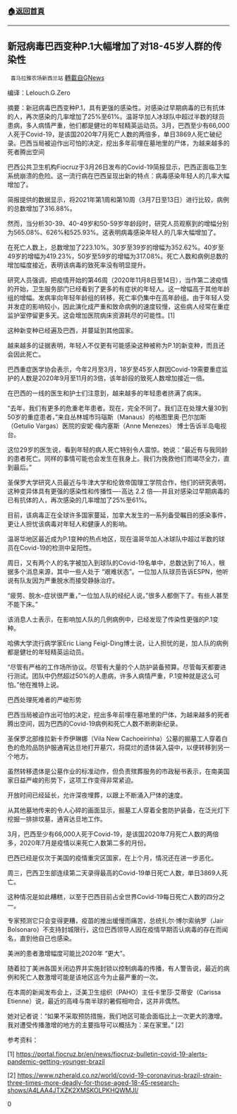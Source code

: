 ###  [:house:返回首頁](https://github.com/ourhimalayas/txt)
---

## 新冠病毒巴西变种P.1大幅增加了对18-45岁人群的传染性
` 喜马拉雅农场新西兰站` [轉載自GNews](https://gnews.org/zh-hans/1059728/)

编译：Lelouch.G.Zero

摘要：新冠病毒巴西变种P.1，具有更强的感染性。对感染过早期病毒的已有抗体的人，再次感染的几率增加了25%至61%。温哥华加人冰球队中超过半数的球员患病，多人病情严重，他们都是健壮的年轻精英运动员。3月，巴西至少有66,000人死于Covid-19，是该国2020年7月死亡人数的两倍多，单日3869人死亡破纪录。巴西当局被迫作出可怕的决定，挖出多年前埋在墓地里的尸体，为越来越多的死者腾出空间

巴西公共卫生机构Fiocruz于3月26日发布的Covid-19简报显示，巴西正面临卫生系统崩溃的危险。这一流行病在巴西呈现出新的特点：病毒感染年轻人的几率大幅增加了。

简报提供的数据显示，将2021年第1周和第10周（3月7日至13日）进行比较，病例的总数增加了316.88%。

然而，当分析30-39、40-49岁和50-59岁年龄段时，研究人员观察到的增幅分别为565.08%、626%和525.93%。这表明病毒感染年轻人的几率大幅增加了。

在死亡人数上，总数增加了223.10%。30岁至39岁的增幅为352.62%。40岁至49岁的增幅为419.23%，50岁至59岁的增幅为317.08%。死亡人数和病例总数的增加幅度接近，表明该病毒的致死率没有明显提升。

研究人员强调，把疫情开始的第46周（2020年11月8日至14日），当作第二波疫情的开始，卫生服务部门已经看到了更多的有症状的年轻人。这一增幅高于其他年龄组的增幅。发病率向年轻年龄组的转移，死亡率仍集中在高年龄组。由于年轻人受并发症的影响较小，因此演化成严重和致命病例的速度较慢，这些病人经常在重症监护室停留更多天。这会增加医院病床资源耗尽的可能性。[1]

这种新变种已经遍及巴西，并蔓延到其他国家。

越来越多的证据表明，年轻人不仅更有可能感染这种被称为P.1的新变种，而且还会因此死亡。

巴西重症医学协会表示，今年2月至3月，18岁至45岁人群因Covid-19需要重症监护的人数是2020年9月至11月的3倍，该年龄段的致死人数增加接近一倍。

在巴西的一线的医生和护士们注意到，越来越多的年轻患者挤满了病床。

“去年，我们有更多的危重老年患者。现在，完全不同了。我们正在处理大量30到50岁的重症患者，”来自丛林城市玛瑙斯（Manaus）的格图里奥·巴尔加斯（Getulio Vargas）医院的安妮·梅内塞斯（Anne Menezes） 博士告诉半岛电视台。

这位29岁的医生说，看到年轻的病人死亡特别令人震惊。她说：“最近有与我同龄的患者死亡。同样的事情可能也会发生在我身上。我们为挽救他们而竭尽全力，直到最后。”

圣保罗大学研究人员最近与牛津大学和伦敦帝国理工学院合作，他们的研究表明，这种变异体具有更强的感染性和传播性—-高达 2.2 倍—-并且对感染过早期病毒的已有抗体的人，再次感染的几率增加了25%至61%。

目前，该病毒正在全球许多国家蔓延，加拿大发生的一系列备受瞩目的感染事件，更让人担忧该病毒对年轻人和健康人的影响。

温哥华地区最近成为P.1变种的热点地区，现在温哥华加人冰球队中超过半数的球员在Covid-19的检测中呈阳性。

周日，又有两个人的名字被加入到球队的Covid-19名单中，总数达到了16人，根据多个消息来源，其中一些人处于 “艰难状态”。一位加人队球员告诉ESPN，他听说有队友因为严重脱水而接受静脉治疗。

“疲劳、脱水–症状很严重，”一位加人队的经纪人说，”很多人都倒下了。有些人甚至不能下床。”

该消息人士表示，在影响加人队的几例病例中，已经发现了传染性更强的P.1变种。

哈佛大学流行病学家Eric Liang Feigl-Ding博士说，让人担忧的是，加人队的病例都是健壮的年轻精英运动员。

“尽管有严格的工作场所协议。尽管有大量的个人防护装备预算。尽管每天都要进行测试。团队中仍然超过50%的人患病，许多人病情严重，P.1变种就是这么可怕。”他在推特上说。

巴西处理死难者的严峻形势

巴西当局被迫作出可怕的决定，挖出多年前埋在墓地里的尸体，为越来越多的死者腾出空间，因为巴西的Covid-19病例和死亡人数不断刷新纪录。

圣保罗北部维拉新卡乔伊琳娜（Vila New Cachoeirinha）公墓的掘墓工人穿着白色的危险品防护服通宵达旦地打开墓穴，将腐烂的遗体装入袋中，以便转移到另一个地方。

虽然转移遗体是公墓作业的标准动作，但负责殡葬服务的市政秘书表示，在南美国家日益严峻的形势下，这项工作变得非常紧迫。

开放时间已经延长，允许深夜埋葬，以跟上不断涌入尸体的速度。

从其他墓地传来的令人心碎的画面显示，掘墓工人穿着全套防护装备，在泛光灯下挖掘一排排坟墓，通宵达旦地工作。

3月，巴西至少有66,000人死于Covid-19，是该国2020年7月死亡人数的两倍多，2020年7月是疫情以来死亡人数第二多的月份。

巴西已经是仅次于美国的疫情重灾区国家，在上个月，情况还在进一步恶化。

周三，巴西卫生部连续第二天录得最高的Covid-19单日死亡人数，单日3869人死亡。

这种情况是如此糟糕，以至于巴西目前占全世界Covid-19每日死亡人数的四分之一。

专家预测它只会变得更糟，疫苗的推出缓慢而痛苦，总统扎尔·博尔索纳罗（Jair Bolsonaro）不支持封城限行，这位巴西领导人因在疫情早期否认病毒的存在而闻名，直到他自己也感染。

美洲的患者激增幅度可能比2020年 “更大”。

随着拉丁美洲各国关闭边界并实施封锁以控制病毒的传播，有人警告说，最近的病例和死亡人数激增可能是该地区迄今为止最严重的一次。

在本周的新闻发布会上，泛美卫生组织（PAHO）主任卡里莎·艾蒂安（Carissa Etienne）说，最近的高峰与南半球的暑假相吻合，这并非偶然。

她对记者说：“如果不采取预防措施，我们地区可能会面临比上一次更大的激增。我对遭受传播激增的地方的主要指导可以概括为：呆在家里。” [2]

参考资料：

[1] https://portal.fiocruz.br/en/news/fiocruz-bulletin-covid-19-alerts-pandemic-getting-younger-brazil

[2] https://www.nzherald.co.nz/world/covid-19-coronavirus-brazil-strain-three-times-more-deadly-for-those-aged-18-45-research-shows/A4LAA4JTXZK2XMSKOLPKHQWMJI/

0
